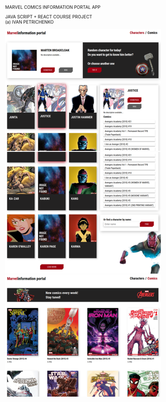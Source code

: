MARVEL COMICS INFORMATION PORTAL APP

JAVA SCRIPT + REACT COURSE PROJECT \
(a) IVAN PETRICHENKO

![ScreenShot](readme-img/Screenshot1.png)  
![ScreenShot](readme-img/Screenshot2.png)  
![ScreenShot](readme-img/Screenshot3.png)  
